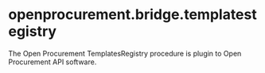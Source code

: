 openprocurement.bridge.templatestegistry
=========================================

The Open Procurement TemplatesRegistry procedure is plugin to Open Procurement API software.
